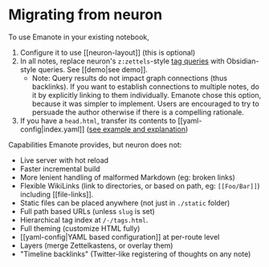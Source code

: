 # Migrating from neuron

To use Emanote in your existing notebook,

1. Configure it to use [[neuron-layout]] (this is optional)
1. In all notes, replace neuron's `z:zettels`-style [tag queries](https://neuron.zettel.page/tag-queries) with Obsidian-style queries. See [[demo|see demo]].
    - Note: Query results do not impact graph connections (thus backlinks). If you want to establish connections to multiple notes, do it by explicitly linking to them individually. Emanote chose this option, because it was simpler to implement. Users are encouraged to try to persuade the author otherwise if there is a compelling rationale.
1. If you have a `head.html`, transfer its contents to [[yaml-config|index.yaml]] ([see example and explanation](https://github.com/srid/emanote/discussions/116))

Capabilities Emanote provides, but neuron does not:

- Live server with hot reload
- Faster incremental build
- More lenient handling of malformed Markdown (eg: broken links)
- Flexible WikiLinks (link to directories, or based on path, eg: `[[Foo/Bar]]`) including [[file-links]].
- Static files can be placed anywhere (not just in `./static` folder)
- Full path based URLs (unless `slug` is set)
- Hierarchical tag index at `/-/tags.html`.
- Full theming (customize HTML fully)
- [[yaml-config|YAML based configuration]] at per-route level
- Layers (merge Zettelkastens, or overlay them)
- "Timeline backlinks" (Twitter-like registering of thoughts on any note)
